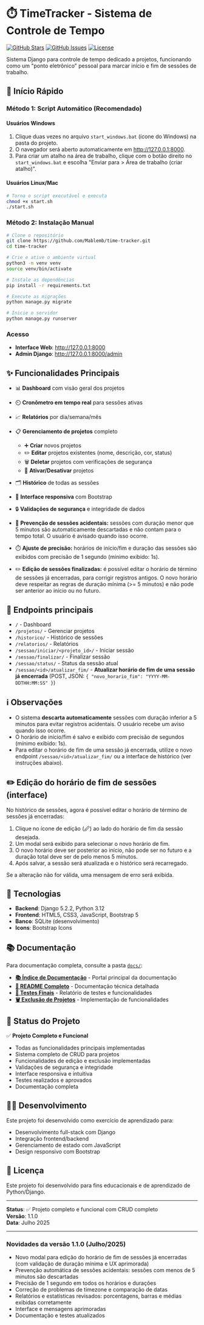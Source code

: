 # ⏱️ TimeTracker - Sistema de Controle de Tempo

[![GitHub Stars](https://img.shields.io/github/stars/Mablemb/time-tracker?style=social)](https://github.com/Mablemb/time-tracker)
[![GitHub Issues](https://img.shields.io/github/issues/Mablemb/time-tracker)](https://github.com/Mablemb/time-tracker/issues)
[![License](https://img.shields.io/github/license/Mablemb/time-tracker)](https://github.com/Mablemb/time-tracker/blob/main/LICENSE)

Sistema Django para controle de tempo dedicado a projetos, funcionando como um "ponto eletrônico" pessoal para marcar início e fim de sessões de trabalho.

## 🚀 Início Rápido


### Método 1: Script Automático (Recomendado)

#### Usuários Windows
1. Clique duas vezes no arquivo `start_windows.bat` (ícone do Windows) na pasta do projeto.
2. O navegador será aberto automaticamente em http://127.0.0.1:8000.
3. Para criar um atalho na área de trabalho, clique com o botão direito no `start_windows.bat` e escolha "Enviar para > Área de trabalho (criar atalho)".

#### Usuários Linux/Mac
```bash
# Torna o script executável e executa
chmod +x start.sh
./start.sh
```

### Método 2: Instalação Manual
```bash
# Clone o repositório
git clone https://github.com/Mablemb/time-tracker.git
cd time-tracker

# Crie e ative o ambiente virtual
python3 -m venv venv
source venv/bin/activate

# Instale as dependências
pip install -r requirements.txt

# Execute as migrações
python manage.py migrate

# Inicie o servidor
python manage.py runserver
```

### Acesso
- **Interface Web**: http://127.0.0.1:8000
- **Admin Django**: http://127.0.0.1:8000/admin

## ✨ Funcionalidades Principais

- 📊 **Dashboard** com visão geral dos projetos
- ⏲️ **Cronômetro em tempo real** para sessões ativas
- 📈 **Relatórios** por dia/semana/mês
- 📋 **Gerenciamento de projetos** completo
  - ➕ **Criar** novos projetos
  - ✏️ **Editar** projetos existentes (nome, descrição, cor, status)
  - 🗑️ **Deletar** projetos com verificações de segurança
  - 🔄 **Ativar/Desativar** projetos
- 🗂️ **Histórico** de todas as sessões
- 🎨 **Interface responsiva** com Bootstrap
- 🔒 **Validações de segurança** e integridade de dados

- 🚫 **Prevenção de sessões acidentais:** sessões com duração menor que 5 minutos são automaticamente descartadas e não contam para o tempo total. O usuário é avisado quando isso ocorre.
- ⏱️ **Ajuste de precisão:** horários de início/fim e duração das sessões são exibidos com precisão de 1 segundo (mínimo exibido: 1s).
- ✏️ **Edição de sessões finalizadas:** é possível editar o horário de término de sessões já encerradas, para corrigir registros antigos. O novo horário deve respeitar as regras de duração mínima (>= 5 minutos) e não pode ser anterior ao início ou no futuro.
## 🔗 Endpoints principais

- `/` - Dashboard
- `/projetos/` - Gerenciar projetos
- `/historico/` - Histórico de sessões
- `/relatorios/` - Relatórios
- `/sessao/iniciar/<projeto_id>/` - Iniciar sessão
- `/sessao/finalizar/` - Finalizar sessão
- `/sessao/status/` - Status da sessão atual
- `/sessao/<id>/atualizar_fim/` - **Atualizar horário de fim de uma sessão já encerrada** (POST, JSON: `{ "novo_horario_fim": "YYYY-MM-DDTHH:MM:SS" }`)
## ℹ️ Observações

- O sistema **descarta automaticamente** sessões com duração inferior a 5 minutos para evitar registros acidentais. O usuário recebe um aviso quando isso ocorre.
- O horário de início/fim é salvo e exibido com precisão de segundos (mínimo exibido: 1s).
- Para editar o horário de fim de uma sessão já encerrada, utilize o novo endpoint `/sessao/<id>/atualizar_fim/` ou a interface de histórico (ver instruções abaixo).
## ✏️ Edição do horário de fim de sessões (interface)

No histórico de sessões, agora é possível editar o horário de término de sessões já encerradas:

1. Clique no ícone de edição (🖉) ao lado do horário de fim da sessão desejada.
2. Um modal será exibido para selecionar o novo horário de fim.
3. O novo horário deve ser posterior ao início, não pode ser no futuro e a duração total deve ser de pelo menos 5 minutos.
4. Após salvar, a sessão será atualizada e o histórico será recarregado.

Se a alteração não for válida, uma mensagem de erro será exibida.

## 🔧 Tecnologias

- **Backend**: Django 5.2.2, Python 3.12
- **Frontend**: HTML5, CSS3, JavaScript, Bootstrap 5
- **Banco**: SQLite (desenvolvimento)
- **Icons**: Bootstrap Icons

## 📚 Documentação

Para documentação completa, consulte a pasta [`docs/`](docs/):

- **[📚 Índice de Documentação](docs/INDEX.md)** - Portal principal da documentação
- **[📖 README Completo](docs/README.md)** - Documentação técnica detalhada
- **[🧪 Testes Finais](docs/TESTE_FINAL.md)** - Relatório de testes e funcionalidades
- **[🗑️ Exclusão de Projetos](docs/EXCLUSAO_PROJETOS.md)** - Implementação de funcionalidades

## 🎯 Status do Projeto

✅ **Projeto Completo e Funcional**
- Todas as funcionalidades principais implementadas
- Sistema completo de CRUD para projetos
- Funcionalidades de edição e exclusão implementadas
- Validações de segurança e integridade
- Interface responsiva e intuitiva
- Testes realizados e aprovados
- Documentação completa

## 👨‍💻 Desenvolvimento

Este projeto foi desenvolvido como exercício de aprendizado para:
- Desenvolvimento full-stack com Django
- Integração frontend/backend
- Gerenciamento de estado com JavaScript
- Design responsivo com Bootstrap

## 📄 Licença

Este projeto foi desenvolvido para fins educacionais e de aprendizado de Python/Django.

---

**Status**: ✅ Projeto completo e funcional com CRUD completo  
**Versão**: 1.1.0  
**Data**: Julho 2025

---

### Novidades da versão 1.1.0 (Julho/2025)

- Novo modal para edição do horário de fim de sessões já encerradas (com validação de duração mínima e UX aprimorada)
- Prevenção automática de sessões acidentais: sessões com menos de 5 minutos são descartadas
- Precisão de 1 segundo em todos os horários e durações
- Correção de problemas de timezone e comparação de datas
- Relatórios e estatísticas revisados: porcentagens, barras e médias exibidas corretamente
- Interface e mensagens aprimoradas
- Documentação e testes atualizados
